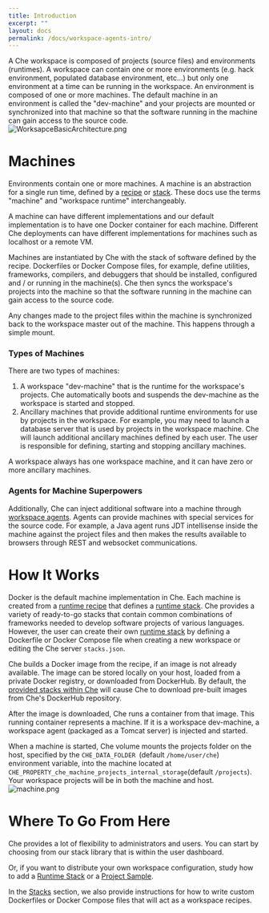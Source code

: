 ```yaml
---
title: Introduction
excerpt: ""
layout: docs
permalink: /docs/workspace-agents-intro/
---
```

A Che workspace is composed of projects (source files) and environments (runtimes). A workspace can contain one or more environments (e.g. hack environment, populated database environment, etc...) but only one environment at a time can be running in the workspace. An environment is composed of one or more machines. The default machine in an environment is called the "dev-machine" and your projects are mounted or synchronized into that machine so that the software running in the machine can gain access to the source code.  
![WorksapceBasicArchitecture.png](/docs/images/WorksapceBasicArchitecture.png)

# Machines  
Environments contain one or more machines. A machine is an abstraction for a single run time, defined by a [recipe](docs:recipes) or [stack](docs:stacks). These docs use the terms "machine" and "workspace runtime" interchangeably.

A machine can have different implementations and our default implementation is to have one Docker container for each machine. Different Che deployments can have different implementations for machines such as localhost or a remote VM.

Machines are instantiated by Che with the stack of software defined by the recipe. Dockerfiles or Docker Compose files, for example, define utilities, frameworks, compilers, and debuggers that should be installed, configured and / or running in the machine(s).  Che then syncs the workspace's projects into the machine so that the software running in the machine can gain access to the source code.  

Any changes made to the project files within the machine is synchronized back to the workspace master out of the machine. This happens through a simple mount.

### Types of Machines
There are two types of machines:
1. A workspace "dev-machine" that is the runtime for the workspace's projects. Che automatically boots and suspends the dev-machine as the workspace is started and stopped.
2. Ancillary machines that provide additional runtime environments for use by projects in the workspace. For example, you may need to launch a database server that is used by projects in the workspace machine. Che will launch additional ancillary machines defined by each user.  The user is responsible for defining, starting and stopping ancillary machines.

A workspace always has one workspace machine, and it can have zero or more ancillary machines.

### Agents for Machine Superpowers
Additionally, Che can inject additional software into a machine through [workspace agents](doc:workspace-agents). Agents can provide machines with special services for the source code. For example, a Java agent runs JDT intellisense inside the machine against the project files and then makes the results available to browsers through REST and websocket communications.
# How It Works  
Docker is the default machine implementation in Che. Each machine is created from a [runtime recipe](doc:recipes) that defines a [runtime stack](doc:stacks). Che provides a variety of ready-to-go stacks that contain common combinations of frameworks needed to develop software projects of various languages. However, the user can create their own [runtime stack](doc:stacks) by defining a Dockerfile or Docker Compose file when creating a new workspace or editing the Che server `stacks.json`.

Che builds a Docker image from the recipe, if an image is not already available. The image can be stored locally on your host, loaded from a private Docker registry, or downloaded from DockerHub. By default, the [provided stacks within Che](https://eclipse-che.readme.io/docs/stacks) will cause Che to download pre-built images from Che's DockerHub repository.

After the image is downloaded, Che runs a container from that image. This running container represents a machine. If it is a workspace dev-machine, a workspace agent (packaged as a Tomcat server) is injected and started.

When a machine is started, Che volume mounts the projects folder on the host, specified by the `CHE_DATA_FOLDER `(default `/home/user/che`) environment variable, into the machine located at `CHE_PROPERTY_che_machine_projects_internal_storage`(default `/projects`). Your workspace projects will be in both the machine and host.
![machine.png](/docs/images/machine.png)

# Where To Go From Here  
Che provides a lot of flexibility to administrators and users. You can start by choosing from our stack library that is within the user dashboard.

Or, if you want to distribute your own workspace configuration, study how to add a [Runtime Stack](doc:stacks) or a [Project Sample](doc:templates).

In the [Stacks](doc:stacks) section, we also provide instructions for how to write custom Dockerfiles or Docker Compose files that will act as a workspace recipes.
